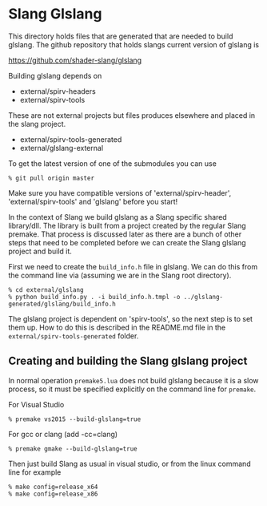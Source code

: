 Slang Glslang
=============

This directory holds files that are generated that are needed to build glslang. The github repository that holds slangs current version of glslang is 

https://github.com/shader-slang/glslang

Building glslang depends on 

* external/spirv-headers
* external/spirv-tools

These are not external projects but files produces elsewhere and placed in the slang project.

* external/spirv-tools-generated
* external/glslang-external

To get the latest version of one of the submodules you can use

```
% git pull origin master
```

Make sure you have compatible versions of 'external/spirv-header', 'external/spirv-tools' and 'glslang' before you start!

In the context of Slang we build glslang as a Slang specific shared library/dll. The library is built from a project created by the regular Slang premake. That process is discussed later as there are a bunch of other steps that need to be completed before we can create the Slang glslang project and build it. 

First we need to create the `build_info.h` file in glslang. We can do this from the command line via (assuming we are in the Slang root directory). 

```
% cd external/glslang
% python build_info.py . -i build_info.h.tmpl -o ../glslang-generated/glslang/build_info.h
```

The glslang project is dependent on 'spirv-tools', so the next step is to set them up. How to do this is described in the README.md file in the `external/spirv-tools-generated` folder. 

## Creating and building the Slang glslang project

In normal operation `premake5.lua` does not build glslang because it is a slow process, so it must be specified explicitly on the command line for `premake`. 

For Visual Studio 

```
% premake vs2015 --build-glslang=true
```

For gcc or clang (add -cc=clang)

```
% premake gmake --build-glslang=true
```

Then just build Slang as usual in visual studio, or from the linux command line for example

```
% make config=release_x64
% make config=release_x86
```